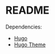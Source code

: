 # README

Dependencies:

- [Hugo](https://gohugo.io/)
- [Hugo Theme](https://github.com/MunifTanjim/minimo)

